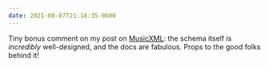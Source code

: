 ```yaml
---
date: 2021-08-07T21:18:35-0600
---
```


Tiny bonus comment on my post on [Music<abbr title="eXtensible Markup Language">XML</abbr>][m]: the schema itself is *incredibly* well-designed, and the docs are fabulous. Props to the good folks behind it!

[m]: https://www.musicxml.com